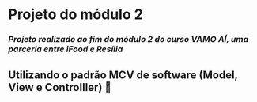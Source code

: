 # Projeto do módulo 2
### *Projeto realizado ao fim do módulo 2 do curso VAMO AÍ, uma parceria entre iFood e Resília*

## Utilizando o padrão MCV de software (Model, View e Controlller) 💛
